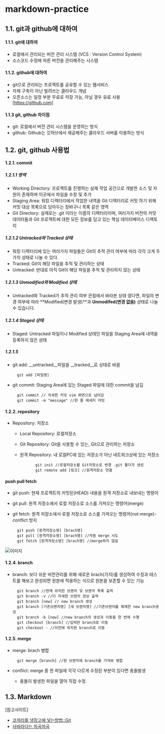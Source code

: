 # markdown-practice

## 1.1. git과 github에 대하여
#### 1.1.1. git에 대하여
+ 로컬에서 관리되는 버전 관리 시스템 (VCS : Version Control System)
+ 소스코드 수정에 따른 버전을 관리해주는 시스템
        
#### 1.1.2. github에 대하여
+ git으로 관리되는 프로젝트를 공유할 수 있는 웹서비스
+ 자체 구축이 아닌 빌려쓰는 클라우드 개념
+ 오픈소스는 일정 부분 무료로 저장 가능, 아닐 경우 유료 사용
[https://github.com]
    
    
#### 1.1.3 git, github 차이점
+ git: 로컬에서 버전 관리 시스템을 운영하는 방식
+ github: Github는 깃허브에서 제공해주는 클라우드 서버를 이용하는 방식
            
## 1.2. git, github 사용법
#### 1.2.1. commit
##### 1.2.1.1 영역
+ Working Directory: 프로젝트를 진행하는 실제 작업 공간으로 개발한 소스 및 자원이 존재하며 이곳에서 파일을 수정 및 추가
+ Staging Area: 워킹 디렉터리에서 작업한 내역을 Git 디렉터리로 커밋 하기 위해 커밋 대상 목록으로 담아두는 장바구니 목록 같은 영역
+ Git Directory: 실제로는 .git 이라는 이름의 디렉터리이며, 여러가지 버전의 커밋 데이터들과 Git 프로젝트에 대한 모든 정보를 담고 있는 핵심 데이터베이스 디렉토리

##### 1.2.1.2 Untracked와 Tracked 상태
+ 워킹 디렉터리에 있는 여러가지 파일들은 Git의 추적 관리 여부에 따라 각각 크게 두 가지 상태로 나눌 수 있다.
+ Tracked: Git이 해당 파일을 추적 및 관리하는 상태
+ Untracked: 반대로 아직 Git이 해당 파일을 추적 및 관리하지 않는 상태

##### 1.2.1.3 Unmodified와 Modified 상태
+ Untracked와 Tracked가 추적 관리 여부 관점에서 바라본 상태 였다면, 파일의 변경 여부에 따라 **Modified(변경 발생)**과 **Unmodifed(변경 없음)** 상태로 나눌 수 있습니다.

##### 1.2.1.4 Staged 상태
+ Staged: Untracked 파일이나 Modified 상태인 파일을 Staging Area에 내역을 등록하지 않은 상태

##### 1.2.1.5
+ git add: __untracked__파일을 __tracked__로 상태로 바꿈

        git add [파일명]
+ git commit: Staging Area에 있는 Staged 파일에 대한 commit을 남김

        git commit // 자세한 커밋 vim 화면으로 넘어감
        git commit -m "message" //한 줄 메세지 커밋

#### 1.2.2. repository
+ Repository: 저장소
   - Local Repository: 로컬저장소
   - Git Repository: Git을 사용할 수 있는, Git으로 관리하는 저장소
   - 원격 Repository: 내 로컬PC에 있는 저장소가 아닌 네트워크상에 있는 저장소    
                
                git init //로컬저장소를 Git저장소로 변경 .git 폴더가 생성
                git remote add [링크] //원격저장소 연결
                
#### push pull fetch
+ git push: 현재 프로젝트의 커밋된(HEAD) 내용을 원격 저장소로 내보내는 명령어
+ git pull: 원격 저장소에서 로컬 저장소로 소스를 가져오는 명령어(merge)
+ git fetch: 원격 저장소에서 로컬 저장소로 소스를 가져오는 명령어(not merge)-conflict 방지

        git push [원격저장소명] [brach명]
        git pull [원격저장소명] [brach명] //자동 merge 시도
        git fetch [원격저장소명] [brach명] //merge하지 않음
![이미지](https://i.ytimg.com/vi/0nqJKEh3YCc/maxresdefault.jpg "pull push fetch")
#### 1.2.4. branch
+ branch: 보다 쉬운 버전관리를 위해 새로운 brach(가지)를 생성하여 수정과 테스트를 해보고 완성되면 원본에 적용하는 식으로 원본을 보존할 수 있는 기능
        
        git branch //현재 위치한 브랜치 및 브랜치 목록 출력
        git branch -v //더 자세한 브랜치 정보 출력
        git branch [new] // new branch 생성
        git branch [기존브랜치명] [새 브랜치명] //기존브랜치를 복제한 new branch생성
        git branch -b [new] //new branch의 생성과 이동을 한 번에 수행
        git checkout [branch] //입력한 branch로 이동
        git checkout - //이전에 위치한 branch로 이동
        
#### 1.2.5. merge
+ merge: brach 병합

        git merge [branch] //현 브랜치에 branch를 가져와 병합
        
+ conflict: merge 중 한 파일에 각각 다르게 수정된 부분이 있다면 충돌발생
  - 충돌이 발생한 파일을 열어 직접 수정.

## 1.3. Markdown

[참고사이트]
* [코끼리를 냉장고에 넣는방법::Git](https://dololak.tistory.com/304)
* [사바라다는 차곡차곡](https://sabarada.tistory.com/75)
